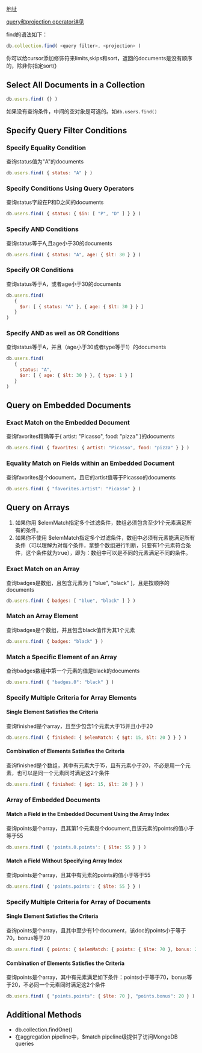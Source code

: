 [地址](https://docs.mongodb.com/manual/tutorial/query-documents/)

[query和projection operator详见](https://docs.mongodb.com/manual/reference/operator/query/)

find的语法如下：

```javascript
db.collection.find( <query filter>, <projection> )
```

你可以给cursor添加修饰符来limits,skips和sort，返回的documents是没有顺序的，除非你指定sort()

## Select All Documents in a Collection

```javascript
db.users.find( {} )
```

如果没有查询条件，中间的空对象是可选的。如`db.users.find()`

## Specify Query Filter Conditions

### Specify Equality Condition

查询status值为"A"的documents

```javascript
db.users.find( { status: "A" } )
```

### Specify Conditions Using Query Operators

查询status字段在P和D之间的documents

```javascript
db.users.find( { status: { $in: [ "P", "D" ] } } )
```

### Specify AND Conditions

查询status等于A,且age小于30的documents

```javascript
db.users.find( { status: "A", age: { $lt: 30 } } )
```

### Specify OR Conditions

查询status等于A，或者age小于30的documents

```javascript
db.users.find(
   {
     $or: [ { status: "A" }, { age: { $lt: 30 } } ]
   }
)
```

### Specify AND as well as OR Conditions

查询status等于A，并且（age小于30或者type等于1）的documents

```javascript
db.users.find(
   {
     status: "A",
     $or: [ { age: { $lt: 30 } }, { type: 1 } ]
   }
)
```

## Query on Embedded Documents

### Exact Match on the Embedded Document

查询favorites精确等于{ artist: "Picasso", food: "pizza" }的documents

```javascript
db.users.find( { favorites: { artist: "Picasso", food: "pizza" } } )
```

### Equality Match on Fields within an Embedded Document

查询favorites是个document，且它的artist值等于Picasso的documents

```javascript
db.users.find( { "favorites.artist": "Picasso" } )
```

## Query on Arrays

1. 如果你用 $elemMatch指定多个过滤条件，数组必须包含至少1个元素满足所有的条件。
2. 如果你不使用 $elemMatch指定多个过滤条件，数组中必须有元素能满足所有条件（可以理解为对每个条件，拿整个数组进行判断，只要有1个元素符合条件，这个条件就为true），即为：数组中可以是不同的元素满足不同的条件。

### Exact Match on an Array

查询badges是数组，且包含元素为 [ "blue", "black" ]，且是按顺序的documents

```javascript
db.users.find( { badges: [ "blue", "black" ] } )
```

### Match an Array Element

查询badges是个数组，并且包含black值作为其1个元素

```javascript
db.users.find( { badges: "black" } )
```

### Match a Specific Element of an Array

查询badges数组中第一个元素的值是black的documents

```javascript
db.users.find( { "badges.0": "black" } )
```

### Specify Multiple Criteria for Array Elements

#### Single Element Satisfies the Criteria

查询finished是个array，且至少包含1个元素大于15并且小于20

```javascript
db.users.find( { finished: { $elemMatch: { $gt: 15, $lt: 20 } } } )
```

#### Combination of Elements Satisfies the Criteria

查询finished是个数组，其中有元素大于15，且有元素小于20，不必是用一个元素，也可以是同一个元素同时满足这2个条件

```javascript
db.users.find( { finished: { $gt: 15, $lt: 20 } } )
```

### Array of Embedded Documents

#### Match a Field in the Embedded Document Using the Array Index

查询points是个array，且其第1个元素是个document,且该元素的points的值小于等于55

```javascript
db.users.find( { 'points.0.points': { $lte: 55 } } )
```

#### Match a Field Without Specifying Array Index

查询points是个array，且其中有元素的points的值小于等于55

```javascript
db.users.find( { 'points.points': { $lte: 55 } } )
```

### Specify Multiple Criteria for Array of Documents

#### Single Element Satisfies the Criteria

查询points是个array，且其中至少有1个document，该doc的points小于等于70，bonus等于20

```javascript
db.users.find( { points: { $elemMatch: { points: { $lte: 70 }, bonus: 20 } } } )
```

#### Combination of Elements Satisfies the Criteria

查询points是个array，其中有元素满足如下条件：points小于等于70，bonus等于20，不必同一个元素同时满足这2个条件

```javascript
db.users.find( { "points.points": { $lte: 70 }, "points.bonus": 20 } )
```

## Additional Methods

* db.collection.findOne()
* 在aggregation pipeline中，$match pipeline级提供了访问MongoDB queries
